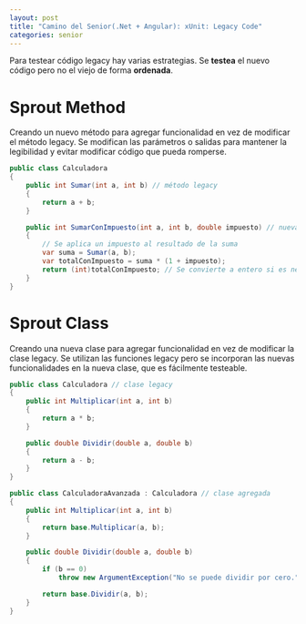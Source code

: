 ```yaml
---
layout: post
title: "Camino del Senior(.Net + Angular): xUnit: Legacy Code"
categories: senior
---
```


Para testear código legacy hay varias estrategias<!--more-->. Se **testea** el nuevo código pero no el viejo de forma **ordenada**.

# Sprout Method
Creando un nuevo método para agregar funcionalidad en vez de modificar el método legacy. Se modifican las parámetros o salidas para mantener la legibilidad y evitar modificar código que pueda romperse.
```csharp
public class Calculadora
{
    public int Sumar(int a, int b) // método legacy
    {
        return a + b;
    }

    public int SumarConImpuesto(int a, int b, double impuesto) // nueva funcionalidad
    {
        // Se aplica un impuesto al resultado de la suma
        var suma = Sumar(a, b);
        var totalConImpuesto = suma * (1 + impuesto);
        return (int)totalConImpuesto; // Se convierte a entero si es necesario
    }
}
```

# Sprout Class
Creando una nueva clase para agregar funcionalidad en vez de modificar la clase legacy. Se utilizan las funciones legacy pero se incorporan las nuevas funcionalidades en la nueva clase, que es fácilmente testeable. 
```csharp
public class Calculadora // clase legacy
{
    public int Multiplicar(int a, int b)
    {
        return a * b;
    }

    public double Dividir(double a, double b)
    {
        return a - b;
    }
}

public class CalculadoraAvanzada : Calculadora // clase agregada
{
    public int Multiplicar(int a, int b)
    {
        return base.Multiplicar(a, b);
    }

    public double Dividir(double a, double b)
    {
        if (b == 0)
            throw new ArgumentException("No se puede dividir por cero.");

        return base.Dividir(a, b);
    }
}
```